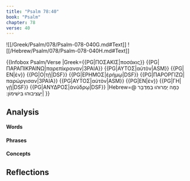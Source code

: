 ```yaml
---
title: "Psalm 78:40"
book: "Psalm"
chapter: 78
verse: 40
---
```

![[/Greek/Psalm/078/Psalm-078-040G.md#Text]]
![[/Hebrew/Psalm/078/Psalm-078-040H.md#Text]]

{{Infobox Psalm/Verse 
|Greek={{PG|ΠΟΣΑΚΙΣ|ποσάκις}} {{PG|ΠΑΡΑΠΙΚΡΑΙΝΩ|παρεπίκραναν|3PAIA}} {{PG|ΑΥΤΟΣ|αὐτὸν|ASM}} {{PG|ΕΝ|ἐν}} {{PG|Ο|τῇ|DSF}} {{PG|ΕΡΗΜΟΣ|ἐρήμῳ|DSF}} {{PG|ΠΑΡΟΡΓΙΖΩ|παρώργισαν|3PAIA}} {{PG|ΑΥΤΟΣ|αὐτὸν|ASM}} {{PG|ΕΝ|ἐν}} {{PG|ΓΗ|γῇ|DSF}} {{PG|ΑΝΥΔΡΟΣ|ἀνύδρῳ|DSF}}
|Hebrew=@
כַּמָּה
יַמְרוּהוּ
בַמִּדְבָּר
יַעֲצִיבוּהוּ
בִּישִׁימוֹן
׃|
}}

## Analysis

#### Words

#### Phrases

#### Concepts

## Reflections
